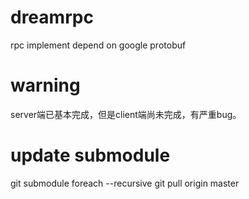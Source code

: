 dreamrpc
========

rpc implement depend on google protobuf

warning
========
server端已基本完成，但是client端尚未完成，有严重bug。

update submodule
========
git submodule foreach --recursive git pull origin master
